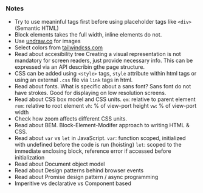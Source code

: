 ### Notes

- Try to use meaninful tags first before using placeholder tags like ```<div>``` (Semantic HTML)
- Block elements takes the full width, inline elements do not.
- Use [undraw.co](https://undraw.co) for images
- Select colors from [tailwindcss.com](https://tailwindcss.com)
- Read about accesibility tree
  Creating a visual representation is not mandatory for screen readers, just provide necessary info. This can be expressed via an API describin gthe page structure.
- CSS can be added using ```<style>``` tags, ```style``` attribute within html tags or using an external ```.css``` file via ```link``` tags in html.
- Read about fonts. What is specific about a sans font?
  Sans font do not have strokes. Good for displaying on low resolution screens.
- Read about CSS box model and CSS units.
  ```em```: relative to parent element
  ```rem```: relative to root element
  ```vh```: % of view-port height
  ```vw```: % of view-port width
- Check how zoom affects different CSS units.
- Read about BEM.
  Block-Element-Modifer approach to writing HTML & CSS.
- Read about ```var``` vs ```let``` in JavaScript.
  ```var```: function scoped, initialized with undefined before the code is run (hoisting)
  ```let```: scoped to the immediate enclosing block, reference error if accessed before initialization
- Read about Document object model
- Read about Design patterns behind browser events
- Read about Promise design pattern / async programming
- Imperitive vs declarative vs Component based